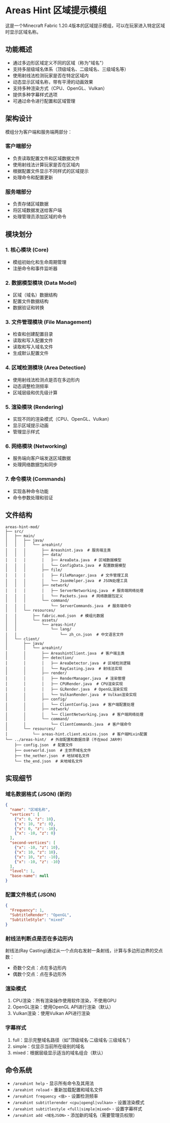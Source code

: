 # Areas Hint 区域提示模组

这是一个Minecraft Fabric 1.20.4版本的区域提示模组，可以在玩家进入特定区域时显示区域名称。

## 功能概述

- 通过多边形区域定义不同的区域（称为"域名"）
- 支持多层级域名体系（顶级域名、二级域名、三级域名等）
- 使用射线法检测玩家是否在特定区域内
- 动态显示区域名称，带有平滑的动画效果
- 支持多种渲染方式（CPU、OpenGL、Vulkan）
- 提供多种字幕样式选项
- 可通过命令进行配置和区域管理

## 架构设计

模组分为客户端和服务端两部分：

### 客户端部分

- 负责读取配置文件和区域数据文件
- 使用射线法计算玩家是否在区域内
- 根据配置文件显示不同样式的区域提示
- 处理命令和配置更新

### 服务端部分

- 负责存储区域数据
- 将区域数据发送给客户端
- 处理管理员添加区域的命令

## 模块划分

### 1. 核心模块 (Core)

- 模组初始化和生命周期管理
- 注册命令和事件监听器

### 2. 数据模型模块 (Data Model)

- 区域（域名）数据结构
- 配置文件数据结构
- 数据验证和转换

### 3. 文件管理模块 (File Management)

- 检查和创建配置目录
- 读取和写入配置文件
- 读取和写入域名文件
- 生成默认配置文件

### 4. 区域检测模块 (Area Detection)

- 使用射线法检测点是否在多边形内
- 动态调整检测频率
- 区域层级和优先级计算

### 5. 渲染模块 (Rendering)

- 实现不同的渲染模式（CPU、OpenGL、Vulkan）
- 显示区域提示动画
- 管理显示样式

### 6. 网络模块 (Networking)

- 服务端向客户端发送区域数据
- 处理网络数据包和同步

### 7. 命令模块 (Commands)

- 实现各种命令功能
- 命令参数处理和验证

## 文件结构

```
areas-hint-mod/
├── src/
│   ├── main/
│   │   ├── java/
│   │   │   └── areahint/
│   │   │       ├── Areashint.java  # 服务端主类
│   │   │       ├── data/
│   │   │       │   ├── AreaData.java  # 区域数据模型
│   │   │       │   └── ConfigData.java  # 配置数据模型
│   │   │       ├── file/
│   │   │       │   ├── FileManager.java  # 文件管理工具
│   │   │       │   └── JsonHelper.java  # JSON处理工具
│   │   │       ├── network/
│   │   │       │   ├── ServerNetworking.java  # 服务端网络处理
│   │   │       │   └── Packets.java  # 网络数据包定义
│   │   │       └── command/
│   │   │           └── ServerCommands.java  # 服务端命令
│   │   └── resources/
│   │       ├── fabric.mod.json  # 模组元数据
│   │       └── assets/
│   │           └── areas-hint/
│   │               └── lang/
│   │                   └── zh_cn.json  # 中文语言文件
│   └── client/
│       ├── java/
│       │   └── areahint/
│       │       ├── AreashintClient.java  # 客户端主类
│       │       ├── detection/
│       │       │   ├── AreaDetector.java  # 区域检测逻辑
│       │       │   └── RayCasting.java  # 射线法实现
│       │       ├── render/
│       │       │   ├── RenderManager.java  # 渲染管理
│       │       │   ├── CPURender.java  # CPU渲染实现
│       │       │   ├── GLRender.java  # OpenGL渲染实现
│       │       │   └── VulkanRender.java  # Vulkan渲染实现
│       │       ├── config/
│       │       │   └── ClientConfig.java  # 客户端配置处理
│       │       ├── network/
│       │       │   └── ClientNetworking.java  # 客户端网络处理
│       │       └── command/
│       │           └── ClientCommands.java  # 客户端命令
│       └── resources/
│           └── areas-hint.client.mixins.json  # 客户端Mixin配置
└── ../areas-hint/  # 外部配置和数据目录（不在mod JAR中）
    ├── config.json  # 配置文件
    ├── overworld.json  # 主世界域名文件
    ├── the_nether.json  # 地狱域名文件
    └── the_end.json  # 末地域名文件
```

## 实现细节

### 域名数据格式 (JSON) (新的)

```json
{
  "name": "区域名称",
  "vertices": [
    {"x": 0, "z": 10},
    {"x": 10, "z": 0},
    {"x": 0, "z": -10},
    {"x": -10, "z": 0}
  ],
  "second-vertices": [
    {"x": -10, "z": 10},
    {"x": 10, "z": 10},
    {"x": 10, "z": -10},
    {"x": -10, "z": -10}
  ],
  "level": 1,
  "base-name": null
}
```

### 配置文件格式 (JSON)

```json
{
  "Frequency": 1,
  "SubtitleRender": "OpenGL",
  "SubtitleStyle": "mixed"
}
```

### 射线法判断点是否在多边形内

射线法(Ray Casting)通过从一个点向右发射一条射线，计算与多边形边界的交点数：
- 奇数个交点：点在多边形内
- 偶数个交点：点在多边形外

### 渲染模式

1. CPU渲染：所有渲染操作使用软件渲染，不使用GPU
2. OpenGL渲染：使用OpenGL API进行渲染（默认）
3. Vulkan渲染：使用Vulkan API进行渲染

### 字幕样式

1. full：显示完整域名路径（如"顶级域名·二级域名·三级域名"）
2. simple：仅显示当前所在级别的域名
3. mixed：根据层级显示适当的域名组合（默认）

## 命令系统

- `/areahint help` - 显示所有命令及其用法
- `/areahint reload` - 重新加载配置和域名文件
- `/areahint frequency <值>` - 设置检测频率
- `/areahint subtitlerender <cpu|opengl|vulkan>` - 设置渲染模式
- `/areahint subtitlestyle <full|simple|mixed>` - 设置字幕样式
- `/areahint add <域名JSON>` - 添加新的域名（需要管理员权限） 